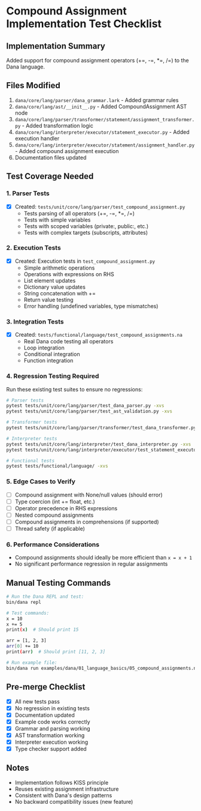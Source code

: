 # Compound Assignment Implementation Test Checklist

## Implementation Summary
Added support for compound assignment operators (+=, -=, *=, /=) to the Dana language.

## Files Modified
1. `dana/core/lang/parser/dana_grammar.lark` - Added grammar rules
2. `dana/core/lang/ast/__init__.py` - Added CompoundAssignment AST node
3. `dana/core/lang/parser/transformer/statement/assignment_transformer.py` - Added transformation logic
4. `dana/core/lang/interpreter/executor/statement_executor.py` - Added execution handler
5. `dana/core/lang/interpreter/executor/statement/assignment_handler.py` - Added compound assignment execution
6. Documentation files updated

## Test Coverage Needed

### 1. Parser Tests
- [x] Created: `tests/unit/core/lang/parser/test_compound_assignment.py`
  - Tests parsing of all operators (+=, -=, *=, /=)
  - Tests with simple variables
  - Tests with scoped variables (private:, public:, etc.)
  - Tests with complex targets (subscripts, attributes)

### 2. Execution Tests
- [x] Created: Execution tests in `test_compound_assignment.py`
  - Simple arithmetic operations
  - Operations with expressions on RHS
  - List element updates
  - Dictionary value updates
  - String concatenation with +=
  - Return value testing
  - Error handling (undefined variables, type mismatches)

### 3. Integration Tests
- [x] Created: `tests/functional/language/test_compound_assignments.na`
  - Real Dana code testing all operators
  - Loop integration
  - Conditional integration
  - Function integration

### 4. Regression Testing Required
Run these existing test suites to ensure no regressions:
```bash
# Parser tests
pytest tests/unit/core/lang/parser/test_dana_parser.py -xvs
pytest tests/unit/core/lang/parser/test_ast_validation.py -xvs

# Transformer tests  
pytest tests/unit/core/lang/parser/transformer/test_dana_transformer.py -xvs

# Interpreter tests
pytest tests/unit/core/lang/interpreter/test_dana_interpreter.py -xvs
pytest tests/unit/core/lang/interpreter/executor/test_statement_executor.py -xvs

# Functional tests
pytest tests/functional/language/ -xvs
```

### 5. Edge Cases to Verify
- [ ] Compound assignment with None/null values (should error)
- [ ] Type coercion (int += float, etc.)
- [ ] Operator precedence in RHS expressions
- [ ] Nested compound assignments
- [ ] Compound assignments in comprehensions (if supported)
- [ ] Thread safety (if applicable)

### 6. Performance Considerations
- Compound assignments should ideally be more efficient than `x = x + 1`
- No significant performance regression in regular assignments

## Manual Testing Commands
```bash
# Run the Dana REPL and test:
bin/dana repl

# Test commands:
x = 10
x += 5
print(x)  # Should print 15

arr = [1, 2, 3]
arr[0] += 10
print(arr)  # Should print [11, 2, 3]

# Run example file:
bin/dana run examples/dana/01_language_basics/05_compound_assignments.na
```

## Pre-merge Checklist
- [x] All new tests pass
- [x] No regression in existing tests  
- [x] Documentation updated
- [x] Example code works correctly
- [x] Grammar and parsing working
- [x] AST transformation working
- [x] Interpreter execution working
- [x] Type checker support added

## Notes
- Implementation follows KISS principle
- Reuses existing assignment infrastructure
- Consistent with Dana's design patterns
- No backward compatibility issues (new feature)